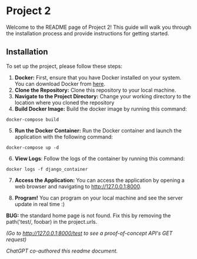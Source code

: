 # Project 2
Welcome to the README page of Project 2! This guide will walk you through the installation process and provide instructions for getting started.
## Installation
To set up the project, please follow these steps:

1. **Docker:** First, ensure that you have Docker installed on your system. You can download Docker from [here](https://www.docker.com/).
2. **Clone the Repository:** Clone this repository to your local machine.
3. **Navigate to the Project Directory:** Change your working directory to the location where you cloned the repository
4. **Build Docker Image:** Build the docker image by running this command:
```shell 
docker-compose build
```
5. **Run the Docker Container:** Run the Docker container and launch the application with the following command: 
``` shell
docker-compose up -d
```

6. **View Logs**: Follow the logs of the container by running this command:
``` shell
docker logs -f django_container
```

7. **Access the Application:** You can access the application by opening a web browser and navigating to http://127.0.0.1:8000.

8. **Program!** You can program on your local machine and see the server update in real time :)

**BUG:** the standard home page is not found. Fix this by removing the path('test/, foobar) in the project.urls.

*(Go to http://127.0.0.1:8000/test to see a proof-of-concept API's GET request)*

*ChatGPT co-authored this readme document.*

